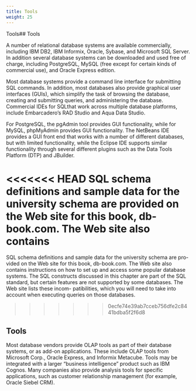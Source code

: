 ```yaml
---
title: Tools
weight: 25
---
```


Tools## Tools

A number of relational database systems are available commercially, including IBM DB2, IBM Informix, Oracle, Sybase, and Microsoft SQL Server. In addition several database systems can be downloaded and used free of charge, including PostgreSQL, MySQL (free except for certain kinds of commercial use), and Oracle Express edition.

Most database systems provide a command line interface for submitting SQL commands. In addition, most databases also provide graphical user interfaces (GUIs), which simplify the task of browsing the database, creating and submitting queries, and administering the database. Commercial IDEs for SQLthat work across multiple database platforms, include Embarcadero’s RAD Studio and Aqua Data Studio.

For PostgreSQL, the pgAdmin tool provides GUI functionality, while for MySQL, phpMyAdmin provides GUI functionality. The NetBeans IDE provides a GUI front end that works with a number of different databases, but with limited functionality, while the Eclipse IDE supports similar functionality through several different plugins such as the Data Tools Platform (DTP) and JBuilder.

<<<<<<< HEAD
SQL schema definitions and sample data for the university schema are provided on the Web site for this book, db-book.com. The Web site also contains  
=======
SQL schema definitions and sample data for the university schema are pro- vided on the Web site for this book, db-book.com. The Web site also contains instructions on how to set up and access some popular database systems. The SQL constructs discussed in this chapter are part of the SQL standard, but certain features are not supported by some databases. The Web site lists these incom- patibilities, which you will need to take into account when executing queries on those databases.
>>>>>>> 0ecfe74e39ab7cceb756dfe2c8441bdba5f2f6d8

## Tools

Most database vendors provide OLAP tools as part of their database systems, or as add-on applications. These include OLAP tools from Microsoft Corp., Oracle Express, and Informix Metacube. Tools may be integrated with a larger “business intelligence” product such as IBM Cognos. Many companies also provide analysis tools for specific applications, such as customer relationship management (for example, Oracle Siebel CRM).

